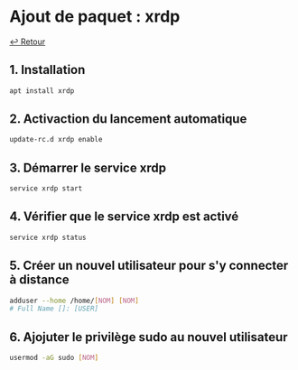 # Ajout de paquet : xrdp

[↩️ Retour](./README.md)

## 1. Installation

```bash
apt install xrdp
```

## 2. Activaction du lancement automatique

```bash
update-rc.d xrdp enable
```

## 3. Démarrer le service xrdp

```bash
service xrdp start
```

## 4. Vérifier que le service xrdp est activé

```bash
service xrdp status
```

## 5. Créer un nouvel utilisateur pour s'y connecter à distance

```bash
adduser --home /home/[NOM] [NOM]
# Full Name []: [USER]
```

## 6. Ajojuter le privilège sudo au nouvel utilisateur

```bash
usermod -aG sudo [NOM]
```
